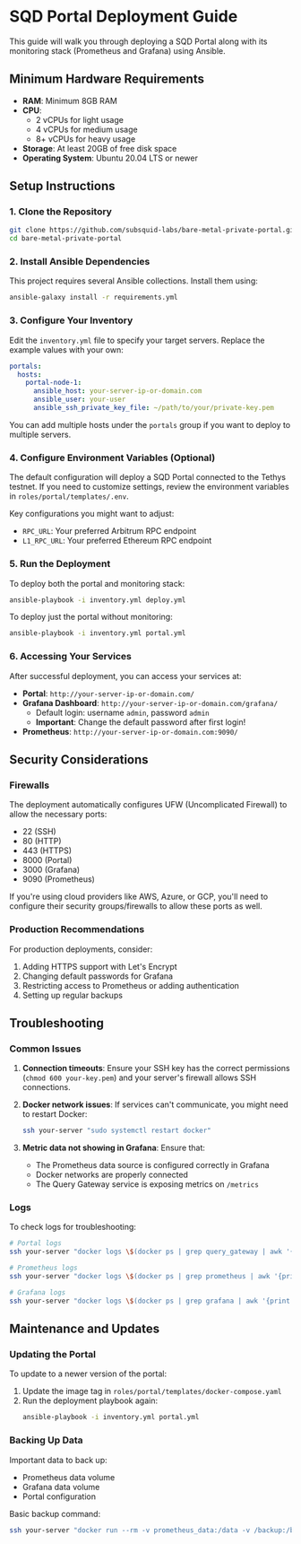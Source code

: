 # SQD Portal Deployment Guide

This guide will walk you through deploying a SQD Portal along with its monitoring stack (Prometheus and Grafana) using Ansible.

## Minimum Hardware Requirements

* **RAM**: Minimum 8GB RAM
* **CPU**: 
  * 2 vCPUs for light usage
  * 4 vCPUs for medium usage
  * 8+ vCPUs for heavy usage
* **Storage**: At least 20GB of free disk space
* **Operating System**: Ubuntu 20.04 LTS or newer

## Setup Instructions

### 1. Clone the Repository

```bash
git clone https://github.com/subsquid-labs/bare-metal-private-portal.git
cd bare-metal-private-portal
```

### 2. Install Ansible Dependencies

This project requires several Ansible collections. Install them using:

```bash
ansible-galaxy install -r requirements.yml
```

### 3. Configure Your Inventory

Edit the `inventory.yml` file to specify your target servers. Replace the example values with your own:

```yaml
portals:
  hosts:
    portal-node-1:
      ansible_host: your-server-ip-or-domain.com
      ansible_user: your-user
      ansible_ssh_private_key_file: ~/path/to/your/private-key.pem
```

You can add multiple hosts under the `portals` group if you want to deploy to multiple servers.

### 4. Configure Environment Variables (Optional)

The default configuration will deploy a SQD Portal connected to the Tethys testnet. If you need to customize settings, review the environment variables in `roles/portal/templates/.env`.

Key configurations you might want to adjust:
* `RPC_URL`: Your preferred Arbitrum RPC endpoint
* `L1_RPC_URL`: Your preferred Ethereum RPC endpoint

### 5. Run the Deployment

To deploy both the portal and monitoring stack:

```bash
ansible-playbook -i inventory.yml deploy.yml
```

To deploy just the portal without monitoring:

```bash
ansible-playbook -i inventory.yml portal.yml
```

### 6. Accessing Your Services

After successful deployment, you can access your services at:

* **Portal**: `http://your-server-ip-or-domain.com/` 
* **Grafana Dashboard**: `http://your-server-ip-or-domain.com/grafana/`
  * Default login: username `admin`, password `admin`
  * **Important**: Change the default password after first login!
* **Prometheus**: `http://your-server-ip-or-domain.com:9090/`

## Security Considerations

### Firewalls

The deployment automatically configures UFW (Uncomplicated Firewall) to allow the necessary ports:
* 22 (SSH)
* 80 (HTTP)
* 443 (HTTPS)
* 8000 (Portal)
* 3000 (Grafana)
* 9090 (Prometheus)

If you're using cloud providers like AWS, Azure, or GCP, you'll need to configure their security groups/firewalls to allow these ports as well.

### Production Recommendations

For production deployments, consider:

1. Adding HTTPS support with Let's Encrypt
2. Changing default passwords for Grafana
3. Restricting access to Prometheus or adding authentication
4. Setting up regular backups

## Troubleshooting

### Common Issues

1. **Connection timeouts**: Ensure your SSH key has the correct permissions (`chmod 600 your-key.pem`) and your server's firewall allows SSH connections.

2. **Docker network issues**: If services can't communicate, you might need to restart Docker:
   ```bash
   ssh your-server "sudo systemctl restart docker"
   ```

3. **Metric data not showing in Grafana**: Ensure that:
   * The Prometheus data source is configured correctly in Grafana
   * Docker networks are properly connected
   * The Query Gateway service is exposing metrics on `/metrics`

### Logs

To check logs for troubleshooting:

```bash
# Portal logs
ssh your-server "docker logs \$(docker ps | grep query_gateway | awk '{print \$1}')"

# Prometheus logs
ssh your-server "docker logs \$(docker ps | grep prometheus | awk '{print \$1}')"

# Grafana logs
ssh your-server "docker logs \$(docker ps | grep grafana | awk '{print \$1}')"
```

## Maintenance and Updates

### Updating the Portal

To update to a newer version of the portal:

1. Update the image tag in `roles/portal/templates/docker-compose.yaml`
2. Run the deployment playbook again:
   ```bash
   ansible-playbook -i inventory.yml portal.yml
   ```

### Backing Up Data

Important data to back up:
* Prometheus data volume
* Grafana data volume
* Portal configuration

Basic backup command:
```bash
ssh your-server "docker run --rm -v prometheus_data:/data -v /backup:/backup ubuntu tar -czvf /backup/prometheus-data-\$(date +%Y%m%d).tar.gz /data"
```